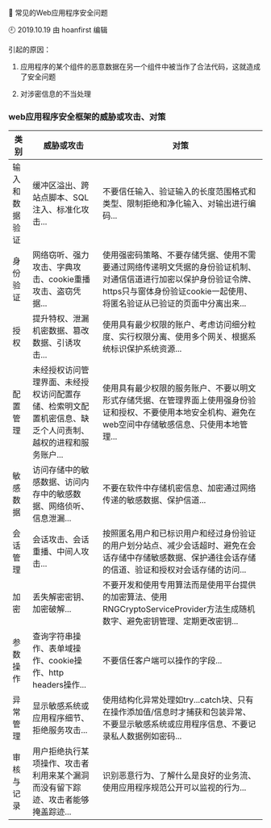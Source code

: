 🐾 常见的Web应用程序安全问题

🕘 2019.10.19 由 hoanfirst 编辑

引起的原因：

1. 应用程序的某个组件的恶意数据在另一个组件中被当作了合法代码，这就造成了安全问题

2. 对涉密信息的不当处理


### web应用程序安全框架的威胁或攻击、对策

类别|威胁或攻击|对策
-|-|-|
输入和数据验证|缓冲区溢出、跨站点脚本、SQL注入、标准化攻击...|不要信任输入、验证输入的长度范围格式和类型、限制拒绝和净化输入、对输出进行编码...|
身份验证|网络窃听、强力攻击、字典攻击、cookie重播攻击、盗窃凭据...|使用强密码策略、不要存储凭据、使用不需要通过网络传递明文凭据的身份验证机制、对通信信道进行加密以保护身份验证令牌、https只与窗体身份验证cookie一起使用、将匿名验证从已验证的页面中分离出来...|
授权|提升特权、泄漏机密数据、篡改数据、引诱攻击...|使用具有最少权限的账户、考虑访问细分粒度、实行权限分离、使用多个网关、根据系统标识保护系统资源...|
配置管理|未经授权访问管理界面、未经授权访问配置存储、检索明文配置机密信息、缺乏个人问责制、越权的进程和服务账户...|使用具有最少权限的服务账户、不要以明文形式存储凭据、在管理界面上使用强身份验证和授权、不要使用本地安全机构、避免在web空间中存储敏感信息、只使用本地管理...|
敏感数据|访问存储中的敏感数据、访问内存中的敏感数据、网络侦听、信息泄漏...|不要在软件中存储机密信息、加密通过网络传递的敏感数据、保护信道...|
会话管理|会话攻击、会话重播、中间人攻击...|按照匿名用户和已标识用户和经过身份验证的用户划分站点、减少会话超时、避免在会话存储中存储敏感数据、保护通往会话存储的信道、验证和授权对会话存储的访问...|
加密|丢失解密密钥、加密破解...|不要开发和使用专用算法而是使用平台提供的加密算法、使用RNGCryptoServiceProvider方法生成随机数字、避免密钥管理、定期更改密钥...|
参数操作|查询字符串操作、表单域操作、cookie操作、http headers操作...|不要信任客户端可以操作的字段...|
异常管理|显示敏感系统或应用程序细节、拒绝服务攻击...|使用结构化异常处理如try...catch块、只有在操作添加值/信息时才捕获和包装异常、不要显示敏感系统或应用程序信息、不要记录私人数据例如密码...|
审核与记录|用户拒绝执行某项操作、攻击者利用来某个漏洞而没有留下踪迹、攻击者能够掩盖踪迹...|识别恶意行为、了解什么是良好的业务流、使用应用程序规范公开可以监视的行为...|
